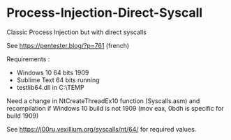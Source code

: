 # Process-Injection-Direct-Syscall
Classic Process Injection but with direct syscalls

See https://pentester.blog/?p=761 (french)

Requirements :

- Windows 10 64 bits 1909
- Sublime Text 64 bits running
- testlib64.dll in C:\TEMP

Need a change in NtCreateThreadEx10 function (Syscalls.asm) and recompilation if Windows 10 build is not 1909 (mov eax, 0bdh is specific for build 1909)

See https://j00ru.vexillium.org/syscalls/nt/64/ for required values.




